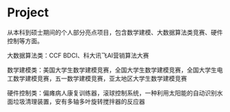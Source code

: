 # Project
从本科到硕士期间的个人部分亮点项目，包含数学建模、大数据算法类竞赛、硬件控制等方面。

大数据算法类：CCF BDCI、科大讯飞AI营销算法大赛

数学建模类：美国大学生数学建模竞赛，全国大学生数学建模竞赛，全国大学生电工数学建模竞赛，五一数学建模竞赛，亚太地区大学生数学建模竞赛

硬件控制类：偏瘫病人康复训练器，滚球控制系统，一种利用太阳能的自动识别水面垃圾清理装置，安有多轴多叶旋转搅拌器的反应器

